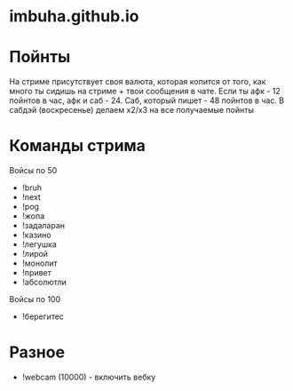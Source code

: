 # imbuha.github.io

<h1>Пойнты</h1>

На стриме присутствует своя валюта, которая копится от того, как много ты сидишь на стриме + твои сообщения в чате. Если ты афк - 12 пойнтов в час, афк и саб - 24. Саб, который пишет - 48 пойнтов в час. В сабдэй (воскресенье) делаем х2/х3 на все получаемые пойнты

<h1>Команды стрима</h1>

Войсы по 50

* !bruh
* !next
* !pog
* !жопа
* !задаларан
* !казино
* !легушка
* !лирой
* !монолит
* !привет
* !абсолютли

Войсы по 100

* !берегитес

<h1>Разное</h1>

* !webcam (10000) - включить вебку
